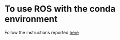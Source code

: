 # To use ROS with the conda environment 
Follow the instructions reported [here](https://github.com/RoboStack/ros-noetic)

# 